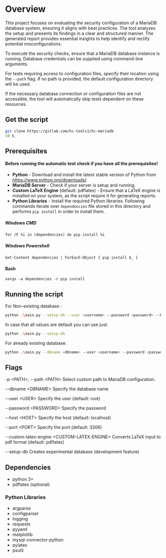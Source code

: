# Overview

This project focuses on evaluating the security configuration of a MariaDB database system, ensuring it aligns with best practices. The tool analyzes the setup and presents its findings in a clear and structured manner.
The generated report provides essential insights to help identify and rectify potential misconfigurations.

To execute the security checks, ensure that a MariaDB database instance is running. Database credentials can be supplied using command-line arguments.

For tests requiring access to configuration files, specify their location using the `--path` flag. If no path is provided, the default configuration directory will be used.  

If the necessary database connection or configuration files are not accessible, the tool will automatically skip tests dependent on these resources.

## Get the script

```sh
git clone https://gitlab.com/hc-tools1/hc-mariadb
cd $_
```

## Prerequisites
#### **Before running the automatic test check if you have all the prerequisites!**

- **Python** - Download and install the latest stable version of Python from https://www.python.org/downloads/
- **MariaDB Server** - Check if your server is setup and running.
- **Custom LaTeX Engine** (default: pdflatex) - Ensure that a LaTeX engine is installed on your system, as the script require it for generating reports.
- **Python Libraries** - Install the required Python libraries.
Following commands iterate over `dependencies` file stored in this directory and performs `pip install` in order to install them.
##### Windows CMD
```
for /F %i in (dependencies) do pip install %i
```
##### Windows Powershell
```
Get-Content dependencies | ForEach-Object { pip install $_ }
```
#### Bash
```
xargs -a dependencies -r pip install
```

## Running the script

For Non-existing database :
```sh
python .\main.py --setup-db --user <username> --password <password> --host <host> --port <port>
```

In case that all values are default you can use just:
```sh
python .\main.py --setup-db 
```

For already existing database:
```sh
python .\main.py --dbname <dbname> --user <username> --password <password> --host <host> --port <port>
```

## Flags
  -p \<PATH\>, --path \<PATH\>  Select custom path to MariaDB configuration.
  
  --dbname \<DBNAME\>       Specify the database name
  
  --user \<USER\>            Specify the user (default: root)
  
  --password \<PASSWORD\>    Specify the password
  
  --host \<HOST\>            Specify the host (default: localhost)
  
  --port \<PORT\>            Specify the port (default: 3306)

  --custom-latex-engine \<CUSTOM-LATEX-ENGINE\> Converts LaTeX input to pdf format (default: pdflatex)

  --setup-db            Creates experimental database (development feature)

## Dependencies
- python 3+
- pdflatex (optional)

### Python Libraries
- argparse
- configparser
- logging
- requests
- pyyaml
- matplotlib
- mysql-connector-python
- pylatex
- psutil
